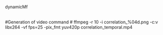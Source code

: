 # 
dynamicMf



######
#Generation of video command #
ffmpeg -r 10 -i correlation_%04d.png -c:v libx264 -vf fps=25 -pix_fmt yuv420p correlation_temporal.mp4
######
